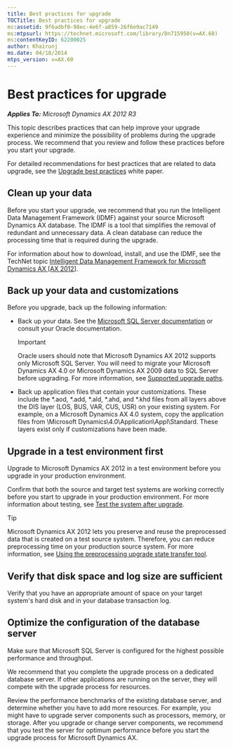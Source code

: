 ```yaml
---
title: Best practices for upgrade
TOCTitle: Best practices for upgrade
ms:assetid: 9f6adbf0-98ec-4e6f-a859-26f6e9ac7149
ms:mtpsurl: https://technet.microsoft.com/library/Dn715950(v=AX.60)
ms:contentKeyID: 62200025
author: Khairunj
ms.date: 04/18/2014
mtps_version: v=AX.60
---
```


# Best practices for upgrade 


_**Applies To:** Microsoft Dynamics AX 2012 R3_

This topic describes practices that can help improve your upgrade experience and minimize the possibility of problems during the upgrade process. We recommend that you review and follow these practices before you start your upgrade.

For detailed recommendations for best practices that are related to data upgrade, see the [Upgrade best practices](http://go.microsoft.com/fwlink/?linkid=238709) white paper.

## Clean up your data

Before you start your upgrade, we recommend that you run the Intelligent Data Management Framework (IDMF) against your source Microsoft Dynamics AX database. The IDMF is a tool that simplifies the removal of redundant and unnecessary data. A clean database can reduce the processing time that is required during the upgrade.

For information about how to download, install, and use the IDMF, see the TechNet topic [Intelligent Data Management Framework for Microsoft Dynamics AX \[AX 2012\]](http://go.microsoft.com/fwlink/?linkid=230455).

## Back up your data and customizations

Before you upgrade, back up the following information:

  - Back up your data. See the [Microsoft SQL Server documentation](http://go.microsoft.com/fwlink/?linkid=28107) or consult your Oracle documentation.
    

    > [!IMPORTANT]
    > <P>Oracle users should note that Microsoft Dynamics AX 2012 supports only Microsoft SQL Server. You will need to migrate your Microsoft Dynamics AX 4.0 or Microsoft Dynamics AX 2009 data to SQL Server before upgrading. For more information, see <A href="supported-upgrade-paths.md">Supported upgrade paths</A>.</P>



  - Back up application files that contain your customizations. These include the \*.aod, \*.add, \*.ald, \*.ahd, and \*.khd files from all layers above the DIS layer (LOS, BUS, VAR, CUS, USR) on your existing system. For example, on a Microsoft Dynamics AX 4.0 system, copy the application files from \\Microsoft Dynamics\\4.0\\Application\\Appl\\Standard. These layers exist only if customizations have been made.

## Upgrade in a test environment first

Upgrade to Microsoft Dynamics AX 2012 in a test environment before you upgrade in your production environment.

Confirm that both the source and target test systems are working correctly before you start to upgrade in your production environment. For more information about testing, see [Test the system after upgrade](test-the-system-after-upgrade.md).


> [!TIP]
> <P>Microsoft Dynamics AX 2012 lets you preserve and reuse the preprocessed data that is created on a test source system. Therefore, you can reduce preprocessing time on your production source system. For more information, see <A href="using-the-preprocessing-upgrade-state-transfer-tool.md">Using the preprocessing upgrade state transfer tool</A>.</P>



## Verify that disk space and log size are sufficient

Verify that you have an appropriate amount of space on your target system's hard disk and in your database transaction log.

## Optimize the configuration of the database server

Make sure that Microsoft SQL Server is configured for the highest possible performance and throughput.

We recommend that you complete the upgrade process on a dedicated database server. If other applications are running on the server, they will compete with the upgrade process for resources.

Review the performance benchmarks of the existing database server, and determine whether you have to add more resources. For example, you might have to upgrade server components such as processors, memory, or storage. After you upgrade or change server components, we recommend that you test the server for optimum performance before you start the upgrade process for Microsoft Dynamics AX.

  


